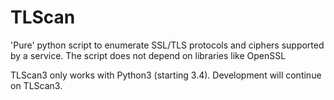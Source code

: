 # TLScan

'Pure' python script to enumerate SSL/TLS protocols and ciphers supported by a service.
The script does not depend on libraries like OpenSSL

TLScan3 only works with Python3 (starting 3.4). Development will continue on TLScan3.

